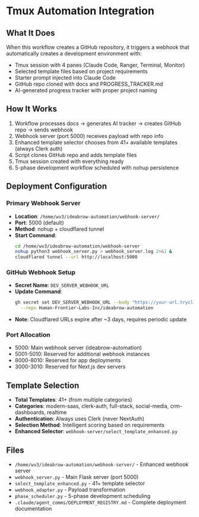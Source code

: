 # Tmux Automation Integration

## What It Does
When this workflow creates a GitHub repository, it triggers a webhook that automatically creates a development environment with:
- Tmux session with 4 panes (Claude Code, Ranger, Terminal, Monitor)
- Selected template files based on project requirements
- Starter prompt injected into Claude Code
- GitHub repo cloned with docs and PROGRESS_TRACKER.md
- AI-generated progress tracker with proper project naming

## How It Works
1. Workflow processes docs → generates AI tracker → creates GitHub repo → sends webhook
2. Webhook server (port 5000) receives payload with repo info
3. Enhanced template selector chooses from 41+ available templates (always Clerk auth)
4. Script clones GitHub repo and adds template files
5. Tmux session created with everything ready
6. 5-phase development workflow scheduled with nohup persistence

## Deployment Configuration

### Primary Webhook Server
- **Location**: `/home/wv3/ideabrow-automation/webhook-server/`
- **Port**: 5000 (default)
- **Method**: nohup + cloudflared tunnel
- **Start Command**:
  ```bash
  cd /home/wv3/ideabrow-automation/webhook-server
  nohup python3 webhook_server.py > webhook_server.log 2>&1 &
  cloudflared tunnel --url http://localhost:5000
  ```

### GitHub Webhook Setup
- **Secret Name**: `DEV_SERVER_WEBHOOK_URL`
- **Update Command**:
  ```bash
  gh secret set DEV_SERVER_WEBHOOK_URL --body "https://your-url.trycloudflare.com" \
    --repo Human-Frontier-Labs-Inc/ideabrow-automation
  ```
- **Note**: Cloudflared URLs expire after ~3 days, requires periodic update

### Port Allocation
- 5000: Main webhook server (ideabrow-automation)
- 5001-5010: Reserved for additional webhook instances
- 8000-8010: Reserved for app deployments
- 3000-3010: Reserved for Next.js dev servers

## Template Selection
- **Total Templates**: 41+ (from multiple categories)
- **Categories**: modern-saas, clerk-auth, full-stack, social-media, crm-dashboards, realtime
- **Authentication**: Always uses Clerk (never NextAuth)
- **Selection Method**: Intelligent scoring based on requirements
- **Enhanced Selector**: `webhook-server/select_template_enhanced.py`

## Files
- `/home/wv3/ideabrow-automation/webhook-server/` - Enhanced webhook server
- `webhook_server.py` - Main Flask server (port 5000)
- `select_template_enhanced.py` - 41+ template selector
- `webhook_adapter.py` - Payload transformation
- `phase_scheduler.py` - 5-phase development scheduling
- `.claude/agent_comms/DEPLOYMENT_REGISTRY.md` - Complete deployment documentation